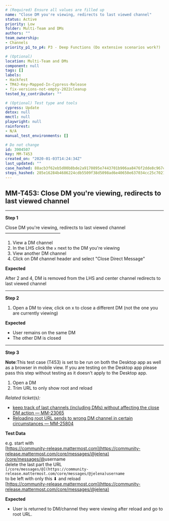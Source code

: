 ```yaml
---
# (Required) Ensure all values are filled up
name: "Close DM you're viewing, redirects to last viewed channel"
status: Active
priority: Low
folder: Multi-Team and DMs
authors: ""
team_ownership:
- Channels
priority_p1_to_p4: P3 - Deep Functions (Do extensive scenarios work?)

# (Optional)
location: Multi-Team and DMs
component: null
tags: []
labels:
- Hackfest
- TM4J-Key-Mapped-In-Cypress-Release
- fix-versions-not-empty-2022cleanup
tested_by_contributor: ""

# (Optional) Test type and tools
cypress: Update
detox: null
mmctl: null
playwright: null
rainforest:
- N/A
manual_test_environments: []

# Do not change
id: 3904507
key: MM-T453
created_on: "2020-01-03T14:24:34Z"
last_updated: ""
case_hashed: 88acb3f62eb5d00b8bde2a9170895e7443701b906aa8476f2dde8c967c0d9b7ce4d4c2048924bce2fa7fd5462f2b125d
steps_hashed: 285e16284b4686224cdb5509f38d5098ad6e40650e637034cc25c7021110cea02b3ba6e62d8d65252c43103721eacaf6
---
```


<!-- (Auto-generated) Based on frontmatter's "key" and "name" -->

## MM-T453: Close DM you're viewing, redirects to last viewed channel

---

**Step 1**

Close DM you're viewing, redirects to last viewed channel\
–––––––––––––––––––––––––

1. View a DM channel
2. In the LHS click the `x` next to the DM you're viewing
3. View another DM channel
4. Click on DM channel header and select "Close Direct Message"

**Expected**

After 2 and 4, DM is removed from the LHS and center channel redirects to last viewed channel

---

**Step 2**

1. Open a DM to view, click on x to close a different DM (not the one you are currently viewing)

**Expected**

- User remains on the same DM
- The other DM is closed

---

**Step 3**

**Note**:This test case (T453) is set to be run on both the Desktop app as well as a browser in mobile view. If you are testing on the Desktop app please pass this step without testing as it doesn't apply to the Desktop app.

1. Open a DM
2. Trim URL to only show root and reload

_Related ticket(s):_

- [keep track of last channels (including DMs) without affecting the close DM action — MM-23065](https://mattermost.atlassian.net/browse/MM-)
- [Reloading root URL sends to wrong DM channel in certain circumstances — MM-25804](https://mattermost.atlassian.net/browse/MM-25804)

**Test Data**

e.g. start with\
[https://community-release.mattermost.com](https://community-release.mattermost.com/core/messages/@jelena) [/core/messages/@](https://community-release.mattermost.com/core/messages/@jelena)username\
delete the last part the URL\
`[/core/messages/@](https://community-release.mattermost.com/core/messages/@jelena)username`\
to be left with only this ⬇ and reload\
[https://community-release.mattermost.com](https://community-release.mattermost.com/core/messages/@jelena)

**Expected**

- User is returned to DM/channel they were viewing after reload and go to root URL.
